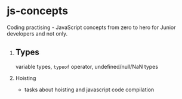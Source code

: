 # js-concepts
Coding practising - JavaScript concepts from zero to hero for Junior developers and not only.

1. Types
    - 
    variable types, `typeof` operator, undefined/null/NaN types
    
2. Hoisting
    - tasks about hoisting and javascript code compilation
